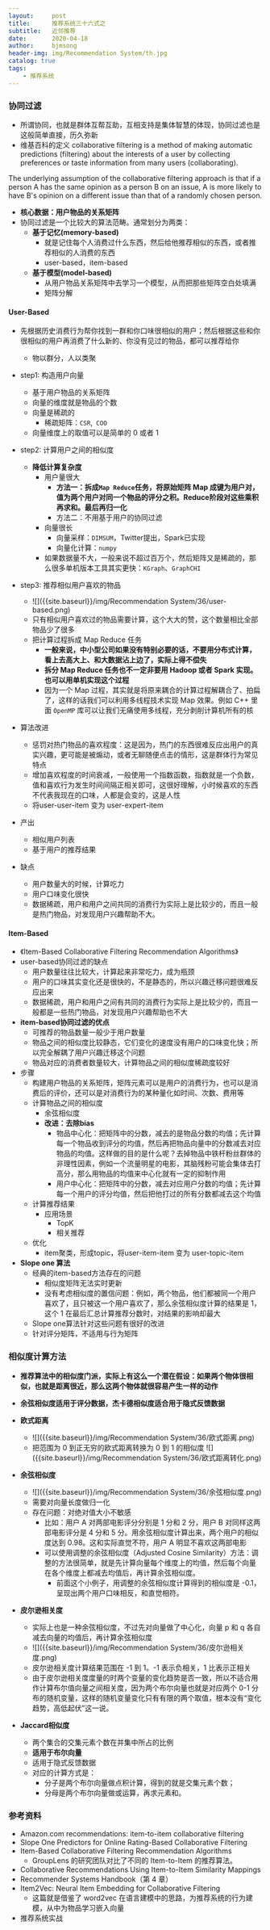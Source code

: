 ```yaml
---
layout:     post
title:      推荐系统三十六式之
subtitle:   近邻推荐
date:       2020-04-18
author:     bjmsong
header-img: img/Recommendation System/th.jpg
catalog: true
tags:
    - 推荐系统
---
```


### 协同过滤

- 所谓协同，也就是群体互帮互助，互相支持是集体智慧的体现，协同过滤也是这般简单直接，历久弥新
- 维基百科的定义
collaborative filtering is a method of making automatic predictions (filtering) about the interests of a user by collecting preferences or taste information from many users (collaborating). 

The underlying assumption of the collaborative filtering approach is that if a person A has the same opinion as a person B on an issue, A is more likely to have B's opinion on a different issue than that of a randomly chosen person. 

- **核心数据：用户物品的关系矩阵**
- 协同过滤是一个比较大的算法范畴。通常划分为两类：
  - **基于记忆(memory-based)**
    - 就是记住每个人消费过什么东西，然后给他推荐相似的东西，或者推荐相似的人消费的东西
    - user-based，item-based
  - **基于模型(model-based)**
    - 从用户物品关系矩阵中去学习一个模型，从而把那些矩阵空白处填满
    - 矩阵分解


#### User-Based

- 先根据历史消费行为帮你找到一群和你口味很相似的用户；然后根据这些和你很相似的用户再消费了什么新的、你没有见过的物品，都可以推荐给你
  
    - 物以群分，人以类聚
    
- step1: 构造用户向量
  
    - 基于用户物品的关系矩阵
    - 向量的维度就是物品的个数
    - 向量是稀疏的
        - 稀疏矩阵：`CSR`,` COO`
    - 向量维度上的取值可以是简单的 0 或者 1
    
- step2: 计算用户之间的相似度
    - **降低计算复杂度**
        - 用户量很大
            - **方法一：拆成`Map Reduce`任务，将原始矩阵 Map 成键为用户对，值为两个用户对同一个物品的评分之积。Reduce阶段对这些乘积再求和。最后再归一化**
            - 方法二：不用基于用户的协同过滤
        - 向量很长
            - 向量采样：`DIMSUM`，Twitter提出，Spark已实现
            - 向量化计算：`numpy`
        - 如果数据量不大，一般来说不超过百万个，然后矩阵又是稀疏的，那么很多单机版本工具其实更快：`KGraph`、`GraphCHI`
    
- step3: 推荐相似用户喜欢的物品
  
    <ul> 
    <li markdown="1">
    ![]({{site.baseurl}}/img/Recommendation System/36/user-based.png) 
    </li> 
    </ul> 
    
    - 只有相似用户喜欢过的物品需要计算，这个大大的赞，这个数量相比全部物品少了很多
    - 把计算过程拆成 Map Reduce 任务
      - **一般来说，中小型公司如果没有特别必要的话，不要用分布式计算，看上去高大上、和大数据沾上边了，实际上得不偿失**
      - **拆分 Map Reduce 任务也不一定非要用 Hadoop 或者 Spark 实现。也可以用单机实现这个过程**
      - 因为一个 Map 过程，其实就是将原来耦合的计算过程解耦合了、拍扁了，这样的话我们可以利用多线程技术实现 Map 效果。例如 C++ 里面 `OpenMP` 库可以让我们无痛使用多线程，充分剥削计算机所有的核
    
- 算法改进
    - 惩罚对热门物品的喜欢程度：这是因为，热门的东西很难反应出用户的真实兴趣，更可能是被煽动，或者无聊随便点击的情形，这是群体行为常见特点
    - 增加喜欢程度的时间衰减，一般使用一个指数函数，指数就是一个负数，值和喜欢行为发生时间间隔正相关即可，这很好理解，小时候喜欢的东西不代表我现在的口味，人都是会变的，这是人性
    - 将user-user-item 变为 user-expert-item

- 产出
    - 相似用户列表
    - 基于用户的推荐结果
    
- 缺点
    - 用户数量大的时候，计算吃力
    - 用户口味变化很快
    - 数据稀疏，用户和用户之间共同的消费行为实际上是比较少的，而且一般是热门物品，对发现用户兴趣帮助不大。



#### Item-Based

- 《Item-Based Collaborative Filtering Recommendation Algorithms》
- user-based协同过滤的缺点
    - 用户数量往往比较大，计算起来非常吃力，成为瓶颈
    - 用户的口味其实变化还是很快的，不是静态的，所以兴趣迁移问题很难反应出来
    - 数据稀疏，用户和用户之间有共同的消费行为实际上是比较少的，而且一般都是一些热门物品，对发现用户兴趣帮助也不大
- **item-based协同过滤的优点**
    - 可推荐的物品数量一般少于用户数量
    - 物品之间的相似度比较静态，它们变化的速度没有用户的口味变化快；所以完全解耦了用户兴趣迁移这个问题
    - 物品对应的消费者数量较大，计算物品之间的相似度稀疏度较好
- 步骤
    - 构建用户物品的关系矩阵，矩阵元素可以是用户的消费行为，也可以是消费后的评价，还可以是对消费行为的某种量化如时间、次数、费用等
    - 计算物品之间的相似度
        - 余弦相似度
        - **改进：去除bias**
            - 物品中心化：把矩阵中的分数，减去的是物品分数的均值；先计算每一个物品收到评分的均值，然后再把物品向量中的分数减去对应物品的均值。这样做的目的是什么呢？去掉物品中铁杆粉丝群体的非理性因素，例如一个流量明星的电影，其脑残粉可能会集体去打高分，那么用物品的均值来中心化就有一定的抑制作用
            - 用户中心化：把矩阵中的分数，减去对应用户分数的均值；先计算每一个用户的评分均值，然后把他打过的所有分数都减去这个均值
    - 计算推荐结果
        - 应用场景
            - TopK
            - 相关推荐
    - 优化
        - item聚类，形成topic，将user-item-item 变为 user-topic-item
- **Slope one 算法**
    - 经典的item-based方法存在的问题
        - 相似度矩阵无法实时更新
        - 没有考虑相似度的置信问题：例如，两个物品，他们都被同一个用户喜欢了，且只被这一个用户喜欢了，那么余弦相似度计算的结果是 1，这个 1 在最后汇总计算推荐分数时，对结果的影响却最大
    - Slope one算法针对这些问题有很好的改进
    - 针对评分矩阵，不适用与行为矩阵



### 相似度计算方法

- **推荐算法中的相似度门派，实际上有这么一个潜在假设：如果两个物体很相似，也就是距离很近，那么这两个物体就很容易产生一样的动作**
- **余弦相似度适用于评分数据，杰卡德相似度适合用于隐式反馈数据**

- **欧式距离**

    <ul> 
    <li markdown="1">
    ![]({{site.baseurl}}/img/Recommendation System/36/欧式距离.png) 
    </li> 
    </ul> 

    <ul> 
    <li markdown="1">
    把范围为 0 到正无穷的欧式距离转换为 0 到 1 的相似度
    ![]({{site.baseurl}}/img/Recommendation System/36/欧式距离转化.png) 
    </li> 
    </ul> 

- **余弦相似度**
    
    <ul> 
    <li markdown="1">
    ![]({{site.baseurl}}/img/Recommendation System/36/余弦相似度.png) 
    </li> 
    </ul> 
    
    - 需要对向量长度做归一化
    - 存在问题：对绝对值大小不敏感
        - 比如：用户 A 对两部电影评分分别是 1 分和 2 分，用户 B 对同样这两部电影评分是 4 分和 5 分。用余弦相似度计算出来，两个用户的相似度达到 0.98。这和实际直觉不符，用户 A 明显不喜欢这两部电影
        - 可以使用调整的余弦相似度（Adjusted Cosine Similarity）方法：调整的方法很简单，就是先计算向量每个维度上的均值，然后每个向量在各个维度上都减去均值后，再计算余弦相似度。
            - 前面这个小例子，用调整的余弦相似度计算得到的相似度是 -0.1，呈现出两个用户口味相反，和直觉相符。
    
- **皮尔逊相关度**

    - 实际上也是一种余弦相似度，不过先对向量做了中心化，向量 p 和 q 各自减去向量的均值后，再计算余弦相似度

    <ul> 
    <li markdown="1">
    ![]({{site.baseurl}}/img/Recommendation System/36/皮尔逊相关度.png) 
    </li> 
    </ul> 

    - 皮尔逊相关度计算结果范围在 -1 到 1。-1 表示负相关，1 比表示正相关
    - 由于皮尔逊相关度度量的时两个变量的变化趋势是否一致，所以不适合用作计算布尔值向量之间相关度，因为两个布尔向量也就是对应两个 0-1 分布的随机变量，这样的随机变量变化只有有限的两个取值，根本没有“变化趋势，高低起伏”这一说。

- **Jaccard相似度**
    
    - 两个集合的交集元素个数在并集中所占的比例
    - **适用于布尔向量**
    - 适用于隐式反馈数据
    - 对应的计算方式是：
        - 分子是两个布尔向量做点积计算，得到的就是交集元素个数；
        - 分母是两个布尔向量做或运算，再求元素和。


### 参考资料
- Amazon.com recommendations: item-to-item collaborative filtering
- Slope One Predictors for Online Rating-Based Collaborative Filtering
- Item-Based Collaborative Filtering Recommendation Algorithms
    - GroupLens 的研究团队对比了不同的 Item-to-Item 的推荐算法。
- Collaborative Recommendations Using Item-to-Item Similarity Mappings
- Recommender Systems Handbook（第 4 章）
- Item2Vec: Neural Item Embedding for Collaborative Filtering
    - 这篇就是借鉴了 word2vec 在语言建模中的思路，为推荐系统的行为建模，从中为物品学习嵌入向量
- 推荐系统实战